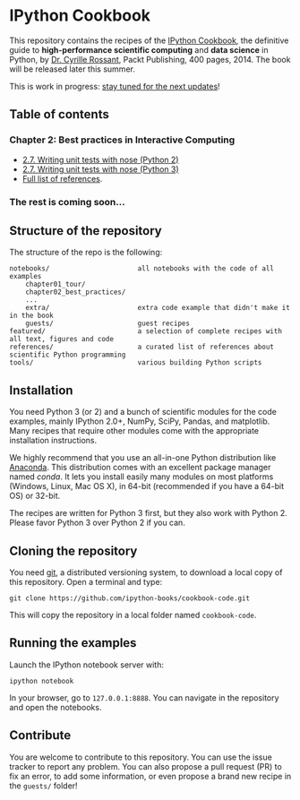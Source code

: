 IPython Cookbook
================

This repository contains the recipes of the [IPython Cookbook](https://ipython-books.github.io), the definitive guide to **high-performance scientific computing** and **data science** in Python, by [Dr. Cyrille Rossant](http://cyrille.rossant.net), Packt Publishing, 400 pages, 2014. The book will be released later this summer.

This is work in progress: [stay tuned for the next updates](https://twitter.com/cyrillerossant)!


## Table of contents

### Chapter 2: Best practices in Interactive Computing

* [2.7. Writing unit tests with nose (Python 2)](http://nbviewer.ipython.org/github/ipython-books/cookbook-code/blob/master/notebooks/chapter02_best_practices/07_unittests_py2.ipynb)
* [2.7. Writing unit tests with nose (Python 3)](http://nbviewer.ipython.org/github/ipython-books/cookbook-code/blob/master/notebooks/chapter02_best_practices/07_unittests.ipynb)
* [Full list of references](https://github.com/ipython-books/cookbook-code/blob/master/references/chapter02-best-practices.md).

### The rest is coming soon...



## Structure of the repository

The structure of the repo is the following:

```
notebooks/                      all notebooks with the code of all examples
    chapter01_tour/             
    chapter02_best_practices/   
    ...
    extra/                      extra code example that didn't make it in the book
    guests/                     guest recipes
featured/                       a selection of complete recipes with all text, figures and code
references/                     a curated list of references about scientific Python programming
tools/                          various building Python scripts
```


## Installation

You need Python 3 (or 2) and a bunch of scientific modules for the code examples, mainly IPython 2.0+, NumPy, SciPy, Pandas, and matplotlib. Many recipes that require other modules come with the appropriate installation instructions.

We highly recommend that you use an all-in-one Python distribution like [Anaconda](http://continuum.io/downloads). This distribution comes with an excellent package manager named *conda*. It lets you install easily many modules on most platforms (Windows, Linux, Mac OS X), in 64-bit (recommended if you have a 64-bit OS) or 32-bit.

The recipes are written for Python 3 first, but they also work with Python 2. Please favor Python 3 over Python 2 if you can.


## Cloning the repository

You need [git](http://git-scm.com/), a distributed versioning system, to download a local copy of this repository. Open a terminal and type:

```
git clone https://github.com/ipython-books/cookbook-code.git
```

This will copy the repository in a local folder named `cookbook-code`.


## Running the examples

Launch the IPython notebook server with:

```
ipython notebook
```

In your browser, go to `127.0.0.1:8888`. You can navigate in the repository and open the notebooks.


## Contribute

You are welcome to contribute to this repository. You can use the issue tracker to report any problem. You can also propose a pull request (PR) to fix an error, to add some information, or even propose a brand new recipe in the `guests/` folder!



